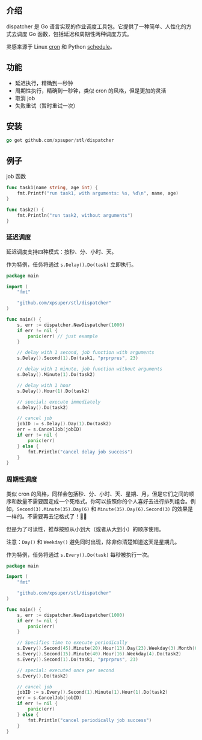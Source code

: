 

## 介绍

dispatcher 是 Go 语言实现的作业调度工具包。它提供了一种简单、人性化的方式去调度 Go 函数，包括延迟和周期性两种调度方式。

灵感来源于 Linux [cron](https://opensource.com/article/17/11/how-use-cron-linux) 和 Python [schedule](https://github.com/dbader/schedule)。

## 功能

- 延迟执行，精确到一秒钟
- 周期性执行，精确到一秒钟，类似 cron 的风格，但是更加的灵活
- 取消 job
- 失败重试（暂时重试一次）

## 安装

```go
go get github.com/xpsuper/stl/dispatcher
```

## 例子

job 函数

```Go
func task1(name string, age int) {
	fmt.Printf("run task1, with arguments: %s, %d\n", name, age)
}

func task2() {
	fmt.Println("run task2, without arguments")
}
```

### 延迟调度

延迟调度支持四种模式：按秒、分、小时、天。

作为特例，任务将通过 `s.Delay().Do(task)` 立即执行。

```Go
package main

import (
    "fmt"

    "github.com/xpsuper/stl/dispatcher"
)

func main() {
	s, err := dispatcher.NewDispatcher(1000)
	if err != nil {
		panic(err) // just example
	}

	// delay with 1 second, job function with arguments
	s.Delay().Second(1).Do(task1, "prprprus", 23)

	// delay with 1 minute, job function without arguments
	s.Delay().Minute(1).Do(task2)

	// delay with 1 hour
	s.Delay().Hour(1).Do(task2)

	// special: execute immediately
	s.Delay().Do(task2)

	// cancel job
	jobID := s.Delay().Day(1).Do(task2)
	err = s.CancelJob(jobID)
	if err != nil {
		panic(err)
	} else {
		fmt.Println("cancel delay job success")
	}
}
```

### 周期性调度

类似 cron 的风格，同样会包括秒、分、小时、天、星期、月，但是它们之间的顺序和数量不需要固定成一个死格式。你可以按照你的个人喜好去进行排列组合。例如，`Second(3).Minute(35).Day(6)` 和 `Minute(35).Day(6).Second(3)` 的效果是一样的。不需要再去记格式了！🎉👏

但是为了可读性，推荐按照从小到大（或者从大到小）的顺序使用。

注意：`Day()` 和 `Weekday()` 避免同时出现，除非你清楚知道这天是星期几。

作为特例，任务将通过 `s.Every().Do(task)` 每秒被执行一次。

```Go
package main

import (
    "fmt"

    "github.com/xpsuper/stl/dispatcher"
)

func main() {
	s, err := dispatcher.NewDispatcher(1000)
	if err != nil {
		panic(err)
	}

	// Specifies time to execute periodically
	s.Every().Second(45).Minute(20).Hour(13).Day(23).Weekday(3).Month(6).Do(task1, "prprprus", 23)
	s.Every().Second(15).Minute(40).Hour(16).Weekday(4).Do(task2)
	s.Every().Second(1).Do(task1, "prprprus", 23)

	// special: executed once per second
	s.Every().Do(task2)

	// cancel job
	jobID := s.Every().Second(1).Minute(1).Hour(1).Do(task2)
	err = s.CancelJob(jobID)
	if err != nil {
		panic(err)
	} else {
		fmt.Println("cancel periodically job success")
	}
}
```
